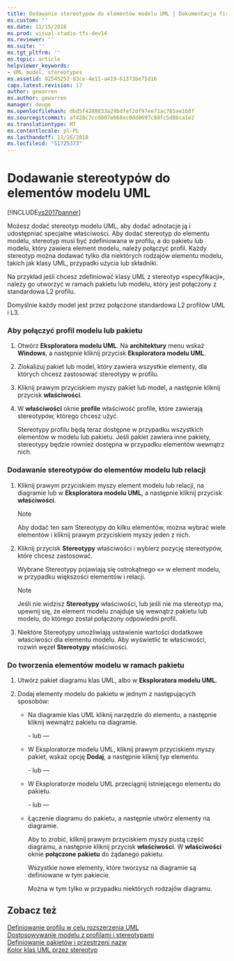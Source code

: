```yaml
---
title: Dodawanie stereotypów do elementów modelu UML | Dokumentacja firmy Microsoft
ms.custom: ''
ms.date: 11/15/2016
ms.prod: visual-studio-tfs-dev14
ms.reviewer: ''
ms.suite: ''
ms.tgt_pltfrm: ''
ms.topic: article
helpviewer_keywords:
- UML model, stereotypes
ms.assetid: 82545252-83ce-4e11-a419-61373be75d16
caps.latest.revision: 17
author: gewarren
ms.author: gewarren
manager: douge
ms.openlocfilehash: dbd5f4288833a29bdfef2df97ee71ac765ae168f
ms.sourcegitcommit: af428c7ccd007e668ec0dd8697c88fc5d8bca1e2
ms.translationtype: MT
ms.contentlocale: pl-PL
ms.lasthandoff: 11/16/2018
ms.locfileid: "51725373"
---
```

# <a name="add-stereotypes-to-uml-model-elements"></a>Dodawanie stereotypów do elementów modelu UML
[!INCLUDE[vs2017banner](../includes/vs2017banner.md)]

Możesz dodać stereotyp modelu UML, aby dodać adnotacje ją i udostępniać specjalne właściwości. Aby dodać stereotyp do elementu modelu, stereotyp musi być zdefiniowana w profilu, a do pakietu lub modelu, który zawiera element modelu, należy połączyć profil. Każdy stereotyp można dodawać tylko dla niektórych rodzajów elementu modelu, takich jak klasy UML, przypadki użycia lub składniki.  
  
 Na przykład jeśli chcesz zdefiniować klasy UML z stereotyp «specyfikacji», należy go utworzyć w ramach pakietu lub modelu, który jest połączony z standardowa L2 profilu.  
  
 Domyślnie każdy model jest przez połączone standardowa L2 profilów UML i L3.  
  
### <a name="to-link-a-profile-to-a-model-or-a-package"></a>Aby połączyć profil modelu lub pakietu  
  
1.  Otwórz **Eksploratora modelu UML**. Na **architektury** menu wskaż **Windows**, a następnie kliknij przycisk **Eksploratora modelu UML**.  
  
2.  Zlokalizuj pakiet lub model, który zawiera wszystkie elementy, dla których chcesz zastosować stereotypy w profilu.  
  
3.  Kliknij prawym przyciskiem myszy pakiet lub model, a następnie kliknij przycisk **właściwości**.  
  
4.  W **właściwości** oknie **profile** właściwość profile, które zawierają stereotypów, którego chcesz użyć.  
  
     Stereotypy profilu będą teraz dostępne w przypadku wszystkich elementów w modelu lub pakietu. Jeśli pakiet zawiera inne pakiety, stereotypy będzie również dostępna w przypadku elementów wewnątrz nich.  
  
### <a name="to-add-stereotypes-to-model-elements-or-relationships"></a>Dodawanie stereotypów do elementów modelu lub relacji  
  
1.  Kliknij prawym przyciskiem myszy element modelu lub relacji, na diagramie lub w **Eksploratora modelu UML**, a następnie kliknij przycisk **właściwości**.  
  
    > [!NOTE]
    >  Aby dodać ten sam Stereotypy do kilku elementów, można wybrać wiele elementów i kliknij prawym przyciskiem myszy jeden z nich.  
  
2.  Kliknij przycisk **Stereotypy** właściwości i wybierz pozycję stereotypów, które chcesz zastosować.  
  
     Wybrane Stereotypy pojawiają się ostrokątnego «» w element modelu, w przypadku większości elementów i relacji.  
  
    > [!NOTE]
    >  Jeśli nie widzisz **Stereotypy** właściwości, lub jeśli nie ma stereotyp ma, upewnij się, że element modelu znajduje się wewnątrz pakietu lub modelu, do którego został połączony odpowiedni profil.  
  
3.  Niektóre Stereotypy umożliwiają ustawienie wartości dodatkowe właściwości dla elementu modelu. Aby wyświetlić te właściwości, rozwiń węzeł **Stereotypy** właściwości.  
  
### <a name="to-create-model-elements-within-a-package"></a>Do tworzenia elementów modelu w ramach pakietu  
  
1.  Utwórz pakiet diagramu klas UML, albo w **Eksploratora modelu UML**.  
  
2.  Dodaj elementy modelu do pakietu w jednym z następujących sposobów:  
  
    -   Na diagramie klas UML kliknij narzędzie do elementu, a następnie kliknij wewnątrz pakietu na diagramie.  
  
         \- lub —  
  
    -   W Eksploratorze modelu UML, kliknij prawym przyciskiem myszy pakiet, wskaż opcję **Dodaj**, a następnie kliknij typ elementu.  
  
         \- lub —  
  
    -   W Eksploratorze modelu UML przeciągnij istniejącego elementu do pakietu.  
  
         \- lub —  
  
    -   Łączenie diagramu do pakietu, a następnie utwórz elementy na diagramie.  
  
         Aby to zrobić, kliknij prawym przyciskiem myszy pustą część diagramu, a następnie kliknij przycisk **właściwości**. W **właściwości** oknie **połączone pakietu** do żądanego pakietu.  
  
         Wszystkie nowe elementy, które tworzysz na diagramie są definiowane w tym pakiecie.  
  
         Można w tym tylko w przypadku niektórych rodzajów diagramu.  
  
## <a name="see-also"></a>Zobacz też  
 [Definiowanie profilu w celu rozszerzenia UML](../modeling/define-a-profile-to-extend-uml.md)   
 [Dostosowywanie modelu z profilami i stereotypami](../modeling/customize-your-model-with-profiles-and-stereotypes.md)   
 [Definiowanie pakietów i przestrzeni nazw](../modeling/define-packages-and-namespaces.md)   
 [Kolor klas UML przez stereotyp](http://code.msdn.microsoft.com/UML-Color-Classes-by-07de2b70)




